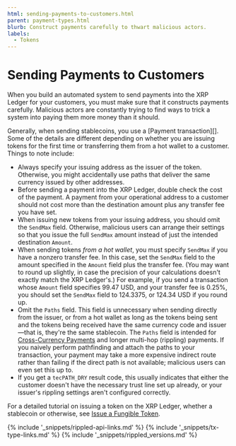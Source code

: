 ```yaml
---
html: sending-payments-to-customers.html
parent: payment-types.html
blurb: Construct payments carefully to thwart malicious actors.
labels:
  - Tokens
---
```

# Sending Payments to Customers

When you build an automated system to send payments into the XRP Ledger for your customers, you must make sure that it constructs payments carefully. Malicious actors are constantly trying to find ways to trick a system into paying them more money than it should.

Generally, when sending stablecoins, you use a [Payment transaction][]. Some of the details are different depending on whether you are issuing tokens for the first time or transferring them from a hot wallet to a customer. Things to note include:

- Always specify your issuing address as the issuer of the token. Otherwise, you might accidentally use paths that deliver the same currency issued by other addresses.
- Before sending a payment into the XRP Ledger, double check the cost of the payment. A payment from your operational address to a customer should not cost more than the destination amount plus any transfer fee you have set.
- When issuing new tokens from your issuing address, you should omit the `SendMax` field. Otherwise, malicious users can arrange their settings so that you issue the full `SendMax` amount instead of just the intended destination `Amount`.
- When sending tokens _from a hot wallet_, you must specify `SendMax` if you have a nonzero transfer fee. In this case, set the `SendMax` field to the amount specified in the `Amount` field plus the transfer fee. (You may want to round up slightly, in case the precision of your calculations doesn't exactly match the XRP Ledger's.) For example, if you send a transaction whose `Amount` field specifies 99.47 USD, and your transfer fee is 0.25%, you should set the `SendMax` field to 124.3375, or 124.34 USD if you round up.
- Omit the `Paths` field. This field is unnecessary when sending directly from the issuer, or from a hot wallet as long as the tokens being sent and the tokens being received have the same currency code and issuer—that is, they're the same stablecoin. The `Paths` field is intended for [Cross-Currency Payments](cross-currency-payments.html) and longer multi-hop (rippling) payments. If you naively perform pathfinding and attach the paths to your transaction, your payment may take a more expensive indirect route rather than failing if the direct path is not available; malicious users can even set this up to.
- If you get a `tecPATH_DRY` result code, this usually indicates that either the customer doesn't have the necessary trust line set up already, or your issuer's rippling settings aren't configured correctly.

For a detailed tutorial on issuing a token on the XRP Ledger, whether a stablecoin or otherwise, see [Issue a Fungible Token](issue-a-fungible-token.html).

<!--{# common link defs #}-->
{% include '_snippets/rippled-api-links.md' %}
{% include '_snippets/tx-type-links.md' %}
{% include '_snippets/rippled_versions.md' %}
